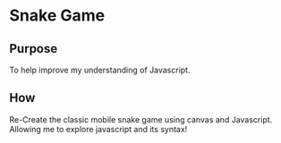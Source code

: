 # Snake Game
## Purpose
To help improve my understanding of Javascript. 

## How
Re-Create the classic mobile snake game using canvas and Javascript. 
Allowing me to explore javascript and its syntax!
